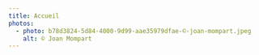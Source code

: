 ```yaml
---
title: Accueil
photos:
  - photo: b78d3824-5d84-4000-9d99-aae35979dfae-©-joan-mompart.jpeg
    alt: © Joan Mompart
---
```


